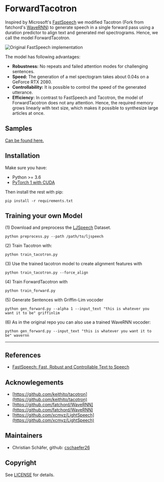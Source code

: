 # ForwardTacotron

Inspired by Microsoft's [FastSpeech](https://www.microsoft.com/en-us/research/blog/fastspeech-new-text-to-speech-model-improves-on-speed-accuracy-and-controllability/)
we modified Tacotron (Fork from fatchord's [WaveRNN](https://github.com/fatchord/WaveRNN)) to generate speech in a single forward pass using a duration predictor to align text and generated mel spectrograms. Hence, we call the model ForwardTacotron.

![Original FastSpeech implementation](assets/fast_speech.png)

The model has following advantages:
- **Robustness:** No repeats and failed attention modes for challenging sentences. 
- **Speed:** The generation of a mel spectogram takes about 0.04s on a GeForce RTX 2080.
- **Controllability:** It is possible to control the speed of the generated utterance.
- **Efficiency:** In contrast to FastSpeech and Tacotron, the model of ForwardTacotron
does not any attention. Hence, the required memory grows linearly with text size, which makes it possible to synthesize large articles at once.


## Samples

[Can be found here.](https://as-ideas.github.io/ForwardTacotron/)

## Installation

Make sure you have:

* Python >= 3.6
* [PyTorch 1 with CUDA](https://pytorch.org/)

Then install the rest with pip:
```
pip install -r requirements.txt
```

## Training your own Model

(1) Download and preprocess the [LJSpeech](https://keithito.com/LJ-Speech-Dataset/) Dataset.
 ```
python preprocess.py --path /path/to/ljspeech
```
(2) Train Tacotron with:
```
python train_tacotron.py
```
(3) Use the trained tacotron model to create alignment features with
```
python train_tacotron.py --force_align
```
(4) Train ForwardTacotron with 
```
python train_forward.py
```
(5) Generate Sentences with Griffin-Lim vocoder
```
python gen_forward.py --alpha 1 --input_text "this is whatever you want it to be" griffinlim
```
(6) As in the original repo you can also use a trained WaveRNN vocoder:
```
python gen_forward.py --input_text "this is whatever you want it to be" wavernn
```
____

## References

* [FastSpeech: Fast, Robust and Controllable Text to Speech](https://arxiv.org/abs/1905.09263)

## Acknowlegements

* [https://github.com/keithito/tacotron](https://github.com/keithito/tacotron)
* [https://github.com/fatchord/WaveRNN](https://github.com/fatchord/WaveRNN)
* [https://github.com/xcmyz/LightSpeech](https://github.com/xcmyz/LightSpeech)


## Maintainers
* Christian Schäfer, github: [cschaefer26](https://github.com/cschaefer26)


## Copyright

See [LICENSE](LICENSE) for details.
